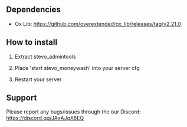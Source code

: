 ## Dependencies

- Ox Lib: https://github.com/overextended/ox_lib/releases/tag/v2.21.0


## How to install

1. Extract stevo_admintools

2. Place 'start stevo_moneywash' into your server cfg

3. Restart your server


## Support

Please report any bugs/issues through the our Discord: https://discord.gg/JAxAJgX8EQ
    
